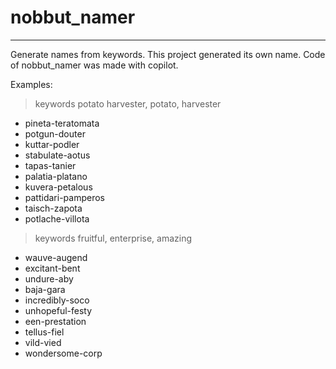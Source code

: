 # nobbut_namer
---
Generate names from keywords.
This project generated its own name.
Code of nobbut_namer was made with copilot.

Examples:

> keywords potato harvester, potato, harvester

- pineta-teratomata
- potgun-douter
- kuttar-podler
- stabulate-aotus
- tapas-tanier
- palatia-platano
- kuvera-petalous
- pattidari-pamperos
- taisch-zapota
- potlache-villota

> keywords fruitful, enterprise, amazing

- wauve-augend
- excitant-bent
- undure-aby
- baja-gara
- incredibly-soco
- unhopeful-festy
- een-prestation
- tellus-fiel
- vild-vied
- wondersome-corp
